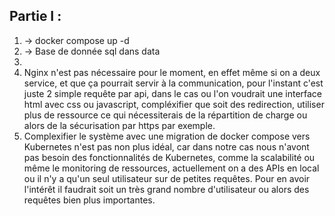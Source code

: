 ## Partie I : 
1. -> docker compose up -d
2. -> Base de donnée sql dans data
3. 
4. Nginx n'est pas nécessaire pour le moment, en effet même si on a deux service, et que ça pourrait servir à la communication, pour l'instant c'est juste 2 simple requête par api, dans le cas ou l'on voudrait une interface html avec css ou javascript, compléxifier que soit des redirection, utiliser plus de ressource ce qui nécessiterais de la répartition de charge ou alors de la sécurisation par https par exemple.
5. Complexifier le système avec une migration de docker compose vers Kubernetes n'est pas non plus idéal, car dans notre cas nous n'avont pas besoin des fonctionnalités de Kubernetes, comme la scalabilité ou même le monitoring de ressources, actuellement on a des APIs en local ou il n'y a qu'un seul utilisateur sur de petites requêtes.
Pour en avoir l'intérêt il faudrait soit un très grand nombre d'utilisateur ou alors des requêtes bien plus importantes.
